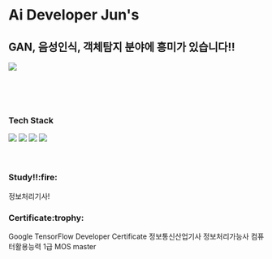 
<h1><strong>Ai Developer Jun's</strong></h1>

<h2>GAN, 음성인식, 객체탐지 분야에 흥미가 있습니다!!</h2>
<a href = "https://velog.io/@variablejun"><img src = "https://img.shields.io/badge/Velog-#D1B2FF.svg?&style=for-the-badge&logo=Velog&logoColor=white"/></a>
<br><br>
  
<br><br>
  

  
<h3>Tech Stack</h3>
<div>
<img src="https://img.shields.io/badge/Python-3766AB?style=flat-square&logo=Python&logoColor=white"/>
<img src="https://img.shields.io/badge/C-3766AB?style=flat-square&logo=C&logoColor=white"/>
<img src="https://img.shields.io/badge/TensorFlow-3766AB?style=flat-square&logo=TensorFlow&logoColor=white"/>
<img src="https://img.shields.io/badge/Keras-3766AB?style=flat-square&logo=Keras&logoColor=white"/>
</div>
<br><br>

<h3>Study!!:fire:</h3>
정보처리기사!
  
<h3>Certificate:trophy:</h3>
Google TensorFlow Developer Certificate
정보통신산업기사
정보처리가능사
컴퓨터활용능력 1급
MOS master

<!--
![Anurag's GitHub stats](https://github-readme-stats.vercel.app/api?username=variablejun&show_icons=true&theme=radical)

[![Hits](https://hits.seeyoufarm.com/api/count/incr/badge.svg?url=https%3A%2F%2Fgithub.com%2Fvariablejun&count_bg=%2368FDFF&title_bg=%23BF76F5&icon=&icon_color=%23E7E7E7&title=Hi%2C+Caravan&edge_flat=false)](https://hits.seeyoufarm.com)
-->
<!--
**variablejun/variablejun** is a ✨ _special_ ✨ repository because its `README.md` (this file) appears on your GitHub profile.

Here are some ideas to get you started:

- 🔭 I’m currently working on ...
- 🌱 I’m currently learning ...
- 👯 I’m looking to collaborate on ...
- 🤔 I’m looking for help with ...
- 💬 Ask me about ...
- 📫 How to reach me: ...
- 😄 Pronouns: ...
- ⚡ Fun fact: ...
-->
